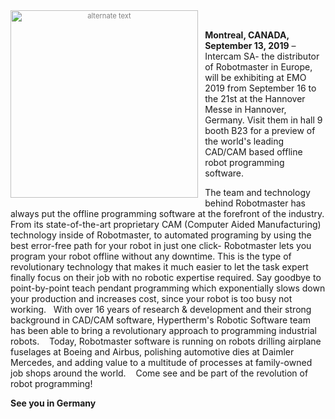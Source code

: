 <div style="font-size:80%; text-align: center; float:left;margin-right: 1em;color:grey;"><img src="/img/blog/emo-logo-2019.jpg" alt="alternate text" style="width:300px; display: block;margin-bottom: 0.2em;"></div>  <br />

**Montreal, CANADA, September 13, 2019** – Intercam SA- the distributor of Robotmaster in Europe, will be exhibiting at EMO 2019 from September 16 to the 21st at the Hannover Messe in Hannover, Germany. Visit them in hall 9 booth B23 for a preview of the world's leading CAD/CAM based offline robot programming software. 

The team and technology behind Robotmaster has always put the offline programming software at the forefront of the industry. From its state-of-the-art proprietary CAM (Computer Aided Manufacturing) technology inside of Robotmaster, to automated programing by using the best error-free path for your robot in just one click- Robotmaster lets you program your robot offline without any downtime. This is the type of revolutionary technology that makes it much easier to let the task expert finally focus on their job with no robotic expertise required.  Say goodbye to point-by-point teach pendant programming which exponentially slows down your production and increases cost, since your robot is too busy not working.
 
With over 16 years of research & development and their strong background in CAD/CAM software, Hypertherm's Robotic Software team has been able to bring a revolutionary approach to programming industrial robots. 
 
Today, Robotmaster software is running on robots drilling airplane fuselages at Boeing and Airbus, polishing automotive dies at Daimler Mercedes, and adding value to a multitude of processes at family-owned job shops around the world. 
 
Come see and be part of the revolution of robot programming!

**See you in Germany**
